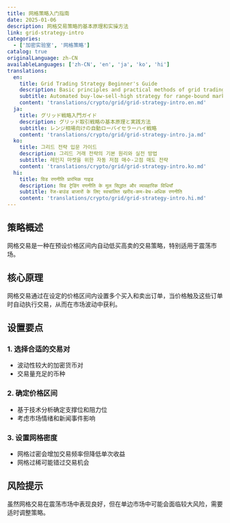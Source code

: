 ```yaml
---
title: 网格策略入门指南
date: 2025-01-06
description: 网格交易策略的基本原理和实操方法
link: grid-strategy-intro
categories:
  - ['加密实验室', '网格策略']
catalog: true
originalLanguage: zh-CN
availableLanguages: ['zh-CN', 'en', 'ja', 'ko', 'hi']
translations:
  en:
    title: Grid Trading Strategy Beginner's Guide
    description: Basic principles and practical methods of grid trading strategy
    subtitle: Automated buy-low-sell-high strategy for range-bound markets
    content: 'translations/crypto/grid/grid-strategy-intro.en.md'
  ja:
    title: グリッド戦略入門ガイド
    description: グリッド取引戦略の基本原理と実践方法
    subtitle: レンジ相場向けの自動ローバイセラーハイ戦略
    content: 'translations/crypto/grid/grid-strategy-intro.ja.md'
  ko:
    title: 그리드 전략 입문 가이드
    description: 그리드 거래 전략의 기본 원리와 실전 방법
    subtitle: 레인지 마켓을 위한 자동 저점 매수-고점 매도 전략
    content: 'translations/crypto/grid/grid-strategy-intro.ko.md'
  hi:
    title: ग्रिड रणनीति प्रारंभिक गाइड
    description: ग्रिड ट्रेडिंग रणनीति के मूल सिद्धांत और व्यावहारिक विधियाँ
    subtitle: रेंज-बाउंड बाजारों के लिए स्वचालित खरीद-कम-बेच-अधिक रणनीति
    content: 'translations/crypto/grid/grid-strategy-intro.hi.md'
---
```


## 策略概述

网格交易是一种在预设价格区间内自动低买高卖的交易策略，特别适用于震荡市场。

## 核心原理

网格交易通过在设定的价格区间内设置多个买入和卖出订单，当价格触及这些订单时自动执行交易，从而在市场波动中获利。

## 设置要点

### 1. 选择合适的交易对

- 波动性较大的加密货币对
- 交易量充足的币种

### 2. 确定价格区间

- 基于技术分析确定支撑位和阻力位
- 考虑市场情绪和新闻事件影响

### 3. 设置网格密度

- 网格过密会增加交易频率但降低单次收益
- 网格过稀可能错过交易机会

## 风险提示

虽然网格交易在震荡市场中表现良好，但在单边市场中可能会面临较大风险，需要适时调整策略。
